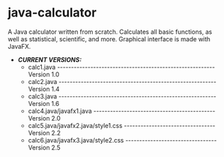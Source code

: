 ﻿# java-calculator
A Java calculator written from scratch. Calculates all basic functions, as well as statistical, scientific, and more. Graphical interface is made with JavaFX.

* _**CURRENT VERSIONS:**_
  * calc1.java --------------------------------------------------------- Version 1.0
  * calc2.java --------------------------------------------------------- Version 1.4
  * calc3.java --------------------------------------------------------- Version 1.6
  * calc4.java/javafx1.java -------------------------------------------- Version 2.0
  * calc5.java/javafx2.java/style1.css --------------------------------- Version 2.2
  * calc6.java/javafx3.java/style2.css --------------------------------- Version 2.5
